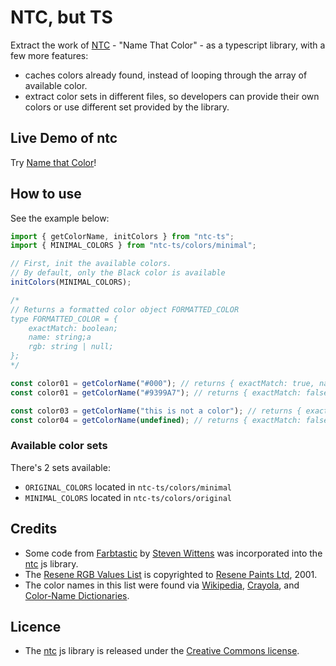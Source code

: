 # NTC, but TS

Extract the work of [NTC](https://chir.ag/projects/ntc/) - "Name That Color" - as a typescript library, with a few more features:

- caches colors already found, instead of looping through the array of available color.
- extract color sets in different files, so developers can provide their own colors or use different set provided by the library.

## Live Demo of ntc

Try [Name that Color](https://chir.ag/projects/name-that-color/)!

## How to use

See the example below:

```ts
import { getColorName, initColors } from "ntc-ts";
import { MINIMAL_COLORS } from "ntc-ts/colors/minimal";

// First, init the available colors.
// By default, only the Black color is available
initColors(MINIMAL_COLORS);

/*
// Returns a formatted color object FORMATTED_COLOR
type FORMATTED_COLOR = {
    exactMatch: boolean;
    name: string;a
    rgb: string | null;
};
*/

const color01 = getColorName("#000"); // returns { exactMatch: true, name: 'Black', rgb: '#000000' }
const color01 = getColorName("#9399A7"); // returns { exactMatch: false, name: 'Manatee', rgb: '#9399A7' }

const color03 = getColorName("this is not a color"); // returns { exactMatch: false, name: 'not-a-color', rgb: null }
const color04 = getColorName(undefined); // returns { exactMatch: false, name: 'not-a-color', rgb: null }
```

### Available color sets

There's 2 sets available:

- `ORIGINAL_COLORS` located in `ntc-ts/colors/minimal`
- `MINIMAL_COLORS` located in `ntc-ts/colors/original`

## Credits

- Some code from [Farbtastic](http://www.acko.net/dev/farbtastic) by [Steven Wittens](http://www.acko.net/) was incorporated into the [ntc](https://chir.ag/projects/ntc/) js library.
- The [Resene RGB Values List](http://www-swiss.ai.mit.edu/~jaffer/Color/resenecolours.txt) is copyrighted to [Resene Paints Ltd](http://www.resene.co.nz/), 2001.
- The color names in this list were found via [Wikipedia](http://en.wikipedia.org/wiki/List_of_colors), [Crayola](http://en.wikipedia.org/wiki/List_of_Crayola_crayon_colors), and [Color-Name Dictionaries](http://www-swiss.ai.mit.edu/~jaffer/Color/Dictionaries.html).

## Licence

- The [ntc](https://chir.ag/projects/ntc/) js library is released under the [Creative Commons license](https://creativecommons.org/licenses/by/2.5/).
